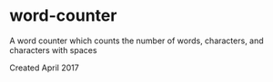 # word-counter
A word counter which counts the number of words, characters, and characters with spaces

Created April 2017
